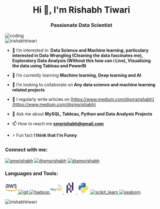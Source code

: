 <h1 align="center">Hi 👋, I'm Rishabh Tiwari</h1>
<h3 align="center">Passionate Data Scientist</h3>

<img align="right" alt="coding" width="1080" src="https://user-images.githubusercontent.com/101878130/214384658-adeaade8-4a64-40de-bbd0-7f432b14a393.png">

<p align="left"> <img src="https://komarev.com/ghpvc/?username=irishabhtiwari&label=Profile%20views&color=0e75b6&style=flat" alt="irishabhtiwari" /> </p>

- 👀 I’m interested in: **Data Science and Machine learning, particulary interested in Data Wrangling (Cleaning the data fascinates me), Exploratory Data Analysis (Without this how can i Live), Visualizing the data using Tableau and PowerBI**

- 🌱 I’m currently learning **Machine learning, Deep learning and AI**

- 👯 I’m looking to collaborate on **Any data science and machine learning related projects**

- 📝 I regularly write articles on [https://www.medium.com/@smsrishabh](https://www.medium.com/@smsrishabh)

- 💬 Ask me about **MySQL, Tableau, Python and Data Analysis Projects**

- 📫 How to reach me **smsrishabh@gmail.com**

- ⚡ Fun fact **I think that I'm Funny**

<h3 align="left">Connect with me:</h3>
<p align="left">
<a href="https://linkedin.com/in/smsrishabh" target="blank"><img align="center" src="https://raw.githubusercontent.com/rahuldkjain/github-profile-readme-generator/master/src/images/icons/Social/linked-in-alt.svg" alt="smsrishabh" height="30" width="40" /></a>
<a href="https://medium.com/@smsrishabh" target="blank"><img align="center" src="https://raw.githubusercontent.com/rahuldkjain/github-profile-readme-generator/master/src/images/icons/Social/medium.svg" alt="@smsrishabh" height="30" width="40" /></a>
<a href="https://www.hackerrank.com/@smsrishabh" target="blank"><img align="center" src="https://raw.githubusercontent.com/rahuldkjain/github-profile-readme-generator/master/src/images/icons/Social/hackerrank.svg" alt="@smsrishabh" height="30" width="40" /></a>
</p>

<h3 align="left">Languages and Tools:</h3>
<p align="left"> <a href="https://aws.amazon.com" target="_blank" rel="noreferrer"> <img src="https://raw.githubusercontent.com/devicons/devicon/master/icons/amazonwebservices/amazonwebservices-original-wordmark.svg" alt="aws" width="40" height="40"/> </a> <a href="https://git-scm.com/" target="_blank" rel="noreferrer"> <img src="https://www.vectorlogo.zone/logos/git-scm/git-scm-icon.svg" alt="git" width="40" height="40"/> </a> <a href="https://hadoop.apache.org/" target="_blank" rel="noreferrer"> <img src="https://www.vectorlogo.zone/logos/apache_hadoop/apache_hadoop-icon.svg" alt="hadoop" width="40" height="40"/> </a> <a href="https://www.mysql.com/" target="_blank" rel="noreferrer"> <img src="https://raw.githubusercontent.com/devicons/devicon/master/icons/mysql/mysql-original-wordmark.svg" alt="mysql" width="40" height="40"/> </a> <a href="https://pandas.pydata.org/" target="_blank" rel="noreferrer"> <img src="https://raw.githubusercontent.com/devicons/devicon/2ae2a900d2f041da66e950e4d48052658d850630/icons/pandas/pandas-original.svg" alt="pandas" width="40" height="40"/> </a> <a href="https://www.python.org" target="_blank" rel="noreferrer"> <img src="https://raw.githubusercontent.com/devicons/devicon/master/icons/python/python-original.svg" alt="python" width="40" height="40"/> </a> <a href="https://scikit-learn.org/" target="_blank" rel="noreferrer"> <img src="https://upload.wikimedia.org/wikipedia/commons/0/05/Scikit_learn_logo_small.svg" alt="scikit_learn" width="40" height="40"/> </a> <a href="https://seaborn.pydata.org/" target="_blank" rel="noreferrer"> <img src="https://seaborn.pydata.org/_images/logo-mark-lightbg.svg" alt="seaborn" width="40" height="40"/> </a> </p>




<p><img align="center" src="https://github-readme-streak-stats.herokuapp.com/?user=irishabhtiwari&" alt="irishabhtiwari" /></p>

